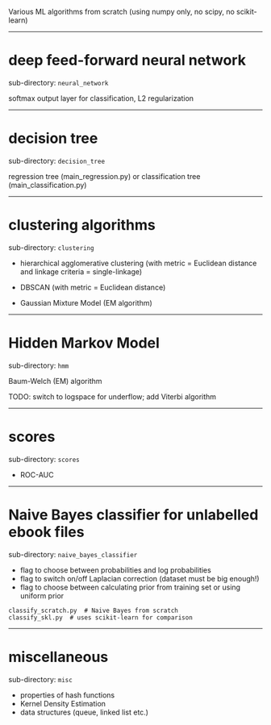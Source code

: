 Various ML algorithms from scratch (using numpy only, no scipy, no scikit-learn)

------------------------------------------------

# deep feed-forward neural network

sub-directory: `neural_network`

softmax output layer for classification, L2 regularization

------------------------------------------------

# decision tree

sub-directory: `decision_tree`

regression tree (main_regression.py) or classification tree (main_classification.py)

------------------------------------------------

# clustering algorithms

sub-directory: `clustering`

* hierarchical agglomerative clustering (with metric = Euclidean distance and linkage criteria = single-linkage)

* DBSCAN (with metric = Euclidean distance)

* Gaussian Mixture Model (EM algorithm)

------------------------------------------------

# Hidden Markov Model

sub-directory: `hmm`

Baum-Welch (EM) algorithm

TODO: switch to logspace for underflow; add Viterbi algorithm

------------------------------------------------

# scores

sub-directory: `scores`

* ROC-AUC

------------------------------------------------

# Naive Bayes classifier for unlabelled ebook files

sub-directory: `naive_bayes_classifier`

* flag to choose between probabilities and log probabilities
* flag to switch on/off Laplacian correction (dataset must be big enough!)
* flag to choose between calculating prior from training set or using uniform prior

```
classify_scratch.py  # Naive Bayes from scratch
classify_skl.py  # uses scikit-learn for comparison
```

------------------------------------------------

# miscellaneous

sub-directory: `misc`

* properties of hash functions
* Kernel Density Estimation
* data structures (queue, linked list etc.)
